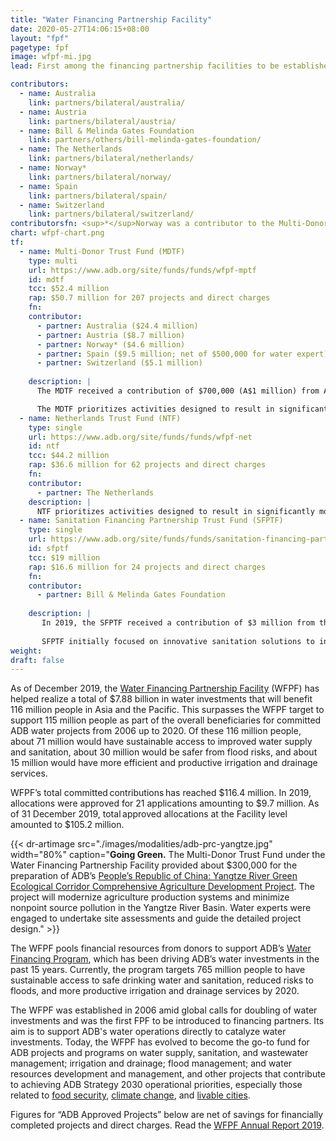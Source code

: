 ```yaml
---
title: "Water Financing Partnership Facility"
date: 2020-05-27T14:06:15+08:00
layout: "fpf"
pagetype: fpf
image: wfpf-mi.jpg
lead: First among the financing partnership facilities to be established, the Water Financing Partnership Facility has been pushing the water agenda for 15 years and continues to fund water-related projects, including projects related to food security, climate change, and livable cities. The facility’s total committed contributions reached $116.4 million in 2019.

contributors:
  - name: Australia
    link: partners/bilateral/australia/
  - name: Austria 
    link: partners/bilateral/austria/
  - name: Bill & Melinda Gates Foundation
    link: partners/others/bill-melinda-gates-foundation/
  - name: The Netherlands
    link: partners/bilateral/netherlands/
  - name: Norway*
    link: partners/bilateral/norway/
  - name: Spain
    link: partners/bilateral/spain/
  - name: Switzerland
    link: partners/bilateral/switzerland/
contributorsfn: <sup>*</sup>Norway was a contributor to the Multi-Donor Trust Fund from 2007 to 2017.
chart: wfpf-chart.png
tf:
  - name: Multi-Donor Trust Fund (MDTF)   
    type: multi
    url: https://www.adb.org/site/funds/funds/wfpf-mptf
    id: mdtf
    tcc: $52.4 million
    rap: $50.7 million for 207 projects and direct charges
    fn:   
    contributor:
      - partner: Australia ($24.4 million) 
      - partner: Austria ($8.7 million) 
      - partner: Norway* ($4.6 million)
      - partner: Spain ($9.5 million; net of $500,000 for water expert)
      - partner: Switzerland ($5.1 million)
  
    description: |
      The MDTF received a contribution of $700,000 (A$1 million) from Australia in 2019.

      The MDTF prioritizes activities designed to result in significantly more people with access to safe drinking water and improved sanitation, higher productivity and efficiency of irrigation and drainage services, more people with reduced risk of flooding; sustainable  management of water resources; increased knowledge and capacity; and improved sector governance. Norway was a contributor to the MDTF from 2007 to 2017.
  - name: Netherlands Trust Fund (NTF)
    type: single
    url: https://www.adb.org/site/funds/funds/wfpf-net
    id: ntf
    tcc: $44.2 million
    rap: $36.6 million for 62 projects and direct charges
    fn:   
    contributor:
      - partner: The Netherlands
    description: |
      NTF prioritizes activities designed to result in significantly more people with access to safe drinking water and improved sanitation, higher productivity and efficiency of irrigation and drainage services, more people with reduced risk of flooding; sustainable management of water resources; increased knowledge and capacity; improved sector governance; and increased focus on water-food security nexus.
  - name: Sanitation Financing Partnership Trust Fund (SFPTF)
    type: single
    url: https://www.adb.org/site/funds/funds/sanitation-financing-partnership-trust-fund-under-the-water-financing-partnership-facility
    id: sfptf
    tcc: $19 million
    rap: $16.6 million for 24 projects and direct charges
    fn:   
    contributor:
      - partner: Bill & Melinda Gates Foundation
      
    description: |
       In 2019, the SFPTF received a contribution of $3 million from the Bill & Melinda Gates Foundation. 
       
       SFPTF initially focused on innovative sanitation solutions to increase support for fecal sludge management through non-networked (non-sewered) sanitation and septage management. The focus has now shifted to more holistic approach through the citywide inclusive sanitation framework to increase access to appropriate sanitation systems, whether sewered or non-sewered, centralized or decentralized, including the required support to increase knowledge and capacity and improve governance.
weight: 
draft: false
---
```


As of December 2019, the [Water Financing Partnership Facility](https://www.adb.org/site/funds/funds/water-financing-partnership-facility) (WFPF) has helped realize a total of $7.88 billion in water investments that will benefit 116 million people in Asia and the Pacific. This surpasses the WFPF target to support 115 million people as part of the overall beneficiaries for committed ADB water projects from 2006 up to 2020. Of these 116 million people, about 71 million would have sustainable access to improved water supply and sanitation, about 30 million would be safer from flood risks, and about 15 million would have more efficient and productive irrigation and drainage services.

WFPF’s total committed contributions has reached $116.4 million. In 2019, allocations were approved for 21 applications amounting to $9.7 million. As of 31 December 2019, total approved allocations at the Facility level amounted to $105.2 million.

{{< dr-artimage src="./images/modalities/adb-prc-yangtze.jpg" width="80%" caption="**Going Green.** The Multi-Donor Trust Fund under the Water Financing Partnership Facility provided about $300,000 for the preparation of ADB’s [People’s Republic of China: Yangtze River Green Ecological Corridor Comprehensive Agriculture Development Project](https://www.adb.org/projects/51116-002/main). The project will modernize agriculture production systems and minimize nonpoint source pollution in the Yangtze River Basin. Water experts were engaged to undertake site assessments and guide the detailed project design." >}}

The WFPF pools financial resources from donors to support ADB’s [Water Financing Program](https://www.adb.org/sectors/water/financing-program), which has been driving ADB’s water investments in the past 15 years. Currently, the program targets 765 million people to have sustainable access to safe drinking water and sanitation, reduced risks to floods, and more productive irrigation and drainage services by 2020. 

The WFPF was established in 2006 amid global calls for doubling of water investments and was the first FPF to be introduced to financing partners. Its aim is to support ADB's water operations directly to catalyze water investments. Today, the WFPF has evolved to become the go-to fund for ADB projects and programs on water supply, sanitation, and wastewater management; irrigation and drainage; flood management; and water resources development and management, and other projects that contribute to achieving ADB Strategy 2030 operational priorities, especially those related to [food security](./strategy-2030/rural-development-and-food-security/), [climate change](./strategy-2030/climate-change/), and [livable cities](./strategy-2030/livable-cities/). 

Figures for “ADB Approved Projects” below are net of savings for financially completed projects and direct charges. Read the [WFPF Annual Report 2019](https://www.adb.org/site/funds/funds/water-financing-partnership-facility).